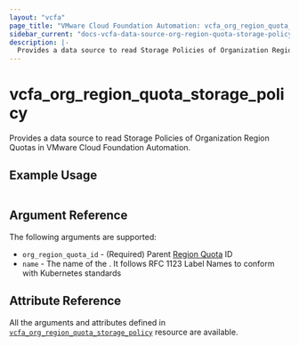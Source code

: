```yaml
---
layout: "vcfa"
page_title: "VMware Cloud Foundation Automation: vcfa_org_region_quota_storage_policy"
sidebar_current: "docs-vcfa-data-source-org-region-quota-storage-policy"
description: |-
  Provides a data source to read Storage Policies of Organization Region Quotas in VMware Cloud Foundation Automation.
---
```


# vcfa\_org\_region\_quota\_storage\_policy

Provides a data source to read Storage Policies of Organization Region Quotas in VMware Cloud Foundation Automation.

## Example Usage

```hcl
```

## Argument Reference

The following arguments are supported:

- `org_region_quota_id` - (Required) Parent [Region Quota](/providers/vmware/vcfa/latest/docs/data-sources/org_region_quota) ID
- `name` - The name of the . It follows RFC 1123 Label Names to conform with Kubernetes standards


## Attribute Reference

All the arguments and attributes defined in
[`vcfa_org_region_quota_storage_policy`](/providers/vmware/vcfa/latest/docs/resources/org_region_quota_storage_policy) resource are available.